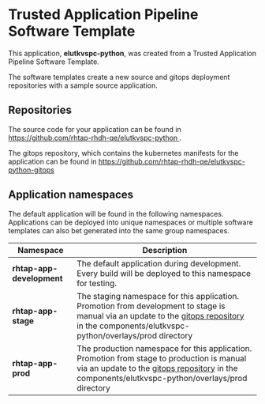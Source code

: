 # Trusted Application Pipeline Software Template

This application, **elutkvspc-python**, was created from a Trusted Application Pipeline Software Template.

The software templates create a new source and gitops deployment repositories with a sample source application. 

## Repositories

The source code for your application can be found in [https://github.com/rhtap-rhdh-qe/elutkvspc-python ](https://github.com/rhtap-rhdh-qe/elutkvspc-python ).
 
The gitops repository, which contains the kubernetes manifests for the application can be found in 
[https://github.com/rhtap-rhdh-qe/elutkvspc-python-gitops ](https://github.com/rhtap-rhdh-qe/elutkvspc-python-gitops ) 

## Application namespaces 

The default application will be found in the following namespaces. Applications can be deployed into unique namespaces or multiple software templates can also bet generated into the same group namespaces.  

|  Namespace   |  Description   |  
| -------- | -------- |   
| **rhtap-app-development** | The default application during development. Every build will be deployed to this namespace for testing. | 
| **rhtap-app-stage** | The staging namespace for this application. Promotion from development to stage is manual via an update to the [gitops repository](https://github.com/rhtap-rhdh-qe/elutkvspc-python-gitops ) in the components/elutkvspc-python/overlays/prod directory |  
| **rhtap-app-prod** | The production namespace for this application. Promotion from stage to production is manual via an update to the [gitops repository](https://github.com/rhtap-rhdh-qe/elutkvspc-python-gitops ) in the components/elutkvspc-python/overlays/prod directory | 